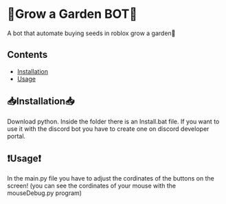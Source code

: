 # 🌱Grow a Garden BOT🌱

A bot that automate buying seeds in roblox grow a garden🌴

## Contents
- [Installation](#Installation)
- [Usage](#Usage)

## 📥Installation📥

Download python.
Inside the folder there is an Install.bat file.
If you want to use it with the discord bot you have to create one on discord developer portal.

## ❗️Usage❗️
In the main.py file you have to adjust the cordinates of the buttons on the screen! (you can see the cordinates of your mouse with the mouseDebug.py program)
